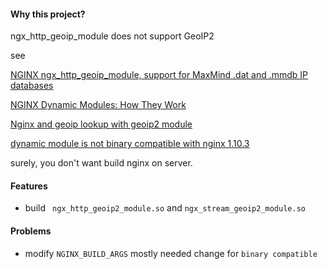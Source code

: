 #### Why this project?

ngx_http_geoip_module does not support GeoIP2

see 

[NGINX ngx_http_geoip_module, support for MaxMind .dat and .mmdb IP databases](https://stackoverflow.com/questions/43817973/nginx-ngx-http-geoip-module-support-for-maxmind-dat-and-mmdb-ip-databases)

[NGINX Dynamic Modules: How They Work](https://www.nginx.com/blog/nginx-dynamic-modules-how-they-work/)

[Nginx and geoip lookup with geoip2 module](https://echorand.me/posts/nginx-geoip2-mmdblookup/)

[dynamic module is not binary compatible with nginx 1.10.3](https://github.com/fdintino/nginx-upload-module/issues/103#)

surely, you don't want build nginx on server.

#### Features

- build ` ngx_http_geoip2_module.so` and `ngx_stream_geoip2_module.so`


#### Problems

- modify `NGINX_BUILD_ARGS` mostly needed change for `binary compatible`